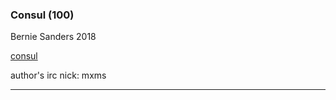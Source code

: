 ### Consul (100)

Bernie Sanders 2018

[consul](consul.dcdcdac48cdb5ca5bc1ec29ddc53fb554d814d12094ba0e82f84e0abef065711)

author's irc nick: mxms

---

